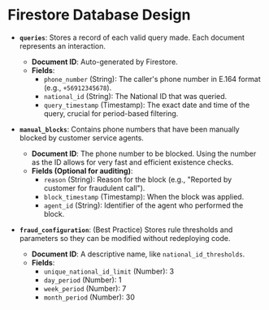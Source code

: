 # Firestore Database Design

*   **`queries`**: Stores a record of each valid query made. Each document represents an interaction.
    *   **Document ID**: Auto-generated by Firestore.
    *   **Fields**:
        *   `phone_number` (String): The caller's phone number in E.164 format (e.g., `+56912345678`).
        *   `national_id` (String): The National ID that was queried.
        *   `query_timestamp` (Timestamp): The exact date and time of the query, crucial for period-based filtering.

*   **`manual_blocks`**: Contains phone numbers that have been manually blocked by customer service agents.
    *   **Document ID**: The phone number to be blocked. Using the number as the ID allows for very fast and efficient existence checks.
    *   **Fields (Optional for auditing)**:
        *   `reason` (String): Reason for the block (e.g., "Reported by customer for fraudulent call").
        *   `block_timestamp` (Timestamp): When the block was applied.
        *   `agent_id` (String): Identifier of the agent who performed the block.

*   **`fraud_configuration`**: (Best Practice) Stores rule thresholds and parameters so they can be modified without redeploying code.
    *   **Document ID**: A descriptive name, like `national_id_thresholds`.
    *   **Fields**:
        *   `unique_national_id_limit` (Number): 3
        *   `day_period` (Number): 1
        *   `week_period` (Number): 7
        *   `month_period` (Number): 30
